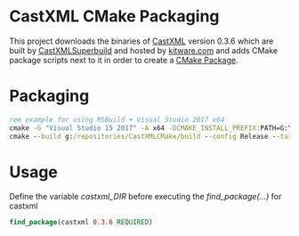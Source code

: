 # CastXML CMake Packaging

This project downloads the binaries of [CastXML](https://github.com/CastXML/CastXML) version 0.3.6 which are built by [CastXMLSuperbuild](https://github.com/CastXML/CastXMLSuperbuild) and hosted by [kitware.com](https://data.kitware.com/#folder/57b5de948d777f10f2696370) and adds CMake package scripts next to it in order to create a [CMake Package](https://cmake.org/cmake/help/latest/manual/cmake-packages.7.html).

# Packaging

```bat
rem example for using MSBuild + Visual Studio 2017 x64
cmake -G "Visual Studio 15 2017" -A x64 -DCMAKE_INSTALL_PREFIX:PATH=G:\repositories\CastXMLCMake\install -S G:\repositories\CastXMLCMake -B G:\repositories\CastXMLCMake\build
cmake --build g:/repositories/CastXMLCMake/build --config Release --target install
```

# Usage

Define the variable *castxml_DIR* before executing the *find_package(...)* for castxml

```cmake
find_package(castxml 0.3.6 REQUIRED)
```